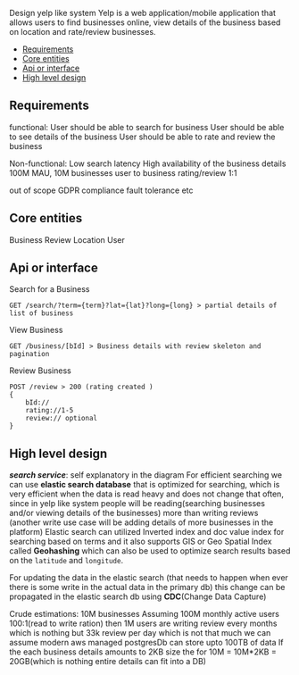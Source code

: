 Design yelp like system
Yelp is a web application/mobile application that allows users to find businesses online, view details of the business based on location and rate/review businesses.

- [Requirements](#requirements)
- [Core entities](#core-entities)
- [Api or interface](#api-or-interface)
- [High level design](#high-level-design)

## Requirements

functional:
User should be able to search for business
User should be able to see details of the business
User should be able to rate and review the business


Non-functional:
Low search latency
High availability of the business details 
100M MAU, 10M businesses
user to business rating/review 1:1

out of scope
GDPR compliance
fault tolerance
etc

## Core entities
Business
Review
Location
User

## Api or interface

Search for a Business
```
GET /search/?term={term}?lat={lat}?long={long} > partial details of list of business

```
View Business
```
GET /business/[bId] > Business details with review skeleton and pagination
```
Review Business
```
POST /review > 200 (rating created )
{
    bId://
    rating://1-5
    review:// optional
}
```

## High level design

***search service***: self explanatory in the diagram
For efficient searching we can use **elastic search database** that is optimized for searching, which is very efficient when the data is read heavy and does not change that often, since in yelp like system people will be reading(searching businesses and/or viewing details of the businesses) more than writing reviews (another write use case will be adding details of more businesses in the platform)
Elastic search can utilized Inverted index and doc value index for searching based on terms and it also supports GIS or Geo Spatial Index called **Geohashing** which can also be used to optimize search results based on the `latitude` and `longitude`.

For updating the data in the elastic search (that needs to happen when ever there is some write in the actual data in the primary db) this change can be propagated in the elastic search db using **CDC**(Change Data Capture)

Crude estimations:
10M businesses
Assuming 100M monthly active users
100:1(read to write ration) then 1M users are writing review every months which is nothing but 33k review per day which is not that much
we can assume modern aws managed postgresDb can store upto 100TB of data
If the each business details amounts to 2KB size the for 10M = 10M*2KB = 20GB(which is nothing entire details can fit into a DB) 



